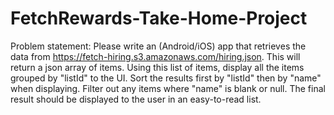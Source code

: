 # FetchRewards-Take-Home-Project

Problem statement: Please write an (Android/iOS) app that retrieves the data from https://fetch-hiring.s3.amazonaws.com/hiring.json. This will return a json array of items. Using this list of items, display all the items grouped by "listId" to the UI. Sort the results first by "listId" then by "name" when displaying. Filter out any items where "name" is blank or null. The final result should be displayed to the user in an easy-to-read list.

